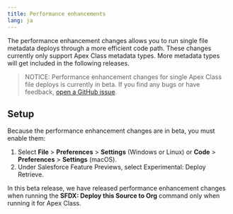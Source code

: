 ```yaml
---
title: Performance enhancements
lang: ja
---
```


The performance enhancement changes allows you to run single file metadata deploys through a more efficient code path. These changes currently only support Apex Class metadata types. More metadata types will get included in the following releases.

> NOTICE: Performance enhancement changes for single Apex Class file deploys is currently in beta. If you find any bugs or have feedback, [open a GitHub issue](./en/bugs-and-feedback).

## Setup

Because the performance enhancement changes are in beta, you must enable them:

1. Select **File** > **Preferences** > **Settings** (Windows or Linux) or **Code** > **Preferences** > **Settings** (macOS).
1. Under Salesforce Feature Previews, select Experimental: Deploy Retrieve.

In this beta release, we have released performance enhancement changes when running the **SFDX: Deploy this Source to Org** command only when running it for Apex Class.
